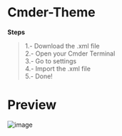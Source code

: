 # Cmder-Theme

**Steps**
> 1.- Download the .xml file <br>
> 2.- Open your Cmder Terminal <br>
> 3.- Go to settings  <br>
> 4.- Import the .xml file <br>
> 5.- Done!

# Preview

![image](https://i.imgur.com/NkFskXt.png)  
  
